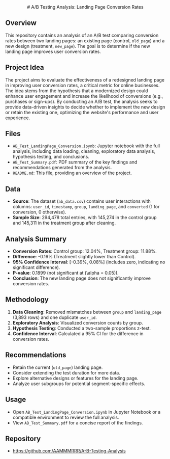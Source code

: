 <div style="text-align: center;">
# A/B Testing Analysis: Landing Page Conversion Rates
</div>

## Overview

This repository contains an analysis of an A/B test comparing conversion rates between two landing pages: an existing page (control, `old_page`) and a new design (treatment, `new_page`). The goal is to determine if the new landing page improves user conversion rates.

## Project Idea

The project aims to evaluate the effectiveness of a redesigned landing page in improving user conversion rates, a critical metric for online businesses. The idea stems from the hypothesis that a modernized design could enhance user engagement and increase the likelihood of conversions (e.g., purchases or sign-ups). By conducting an A/B test, the analysis seeks to provide data-driven insights to decide whether to implement the new design or retain the existing one, optimizing the website's performance and user experience.

## Files

- `AB_Test_LandingPage_Conversion.ipynb`: Jupyter notebook with the full analysis, including data loading, cleaning, exploratory data analysis, hypothesis testing, and conclusions.
- `AB_Test_Summary.pdf`: PDF summary of the key findings and recommendations generated from the analysis.
- `README.md`: This file, providing an overview of the project.

## Data

- **Source**: The dataset (`ab_data.csv`) contains user interactions with columns: `user_id`, `timestamp`, `group`, `landing_page`, and `converted` (1 for conversion, 0 otherwise).
- **Sample Size**: 294,478 total entries, with 145,274 in the control group and 145,311 in the treatment group after cleaning.

## Analysis Summary

- **Conversion Rates**: Control group: 12.04%, Treatment group: 11.88%.
- **Difference**: -0.16% (Treatment slightly lower than Control).
- **95% Confidence Interval**: \[-0.39%, 0.08%\] (includes zero, indicating no significant difference).
- **P-value**: 0.1899 (not significant at (\\alpha = 0.05)).
- **Conclusion**: The new landing page does not significantly improve conversion rates.

## Methodology

1. **Data Cleaning**: Removed mismatches between `group` and `landing_page` (3,893 rows) and one duplicate `user_id`.
2. **Exploratory Analysis**: Visualized conversion counts by group.
3. **Hypothesis Testing**: Conducted a two-sample proportions z-test.
4. **Confidence Interval**: Calculated a 95% CI for the difference in conversion rates.

## Recommendations

- Retain the current (`old_page`) landing page.
- Consider extending the test duration for more data.
- Explore alternative designs or features for the landing page.
- Analyze user subgroups for potential segment-specific effects.

## Usage

- Open `AB_Test_LandingPage_Conversion.ipynb` in Jupyter Notebook or a compatible environment to review the full analysis.
- View `AB_Test_Summary.pdf` for a concise report of the findings.

## Repository

- https://github.com/AAMMMRRR/A-B-Testing-Analysis
